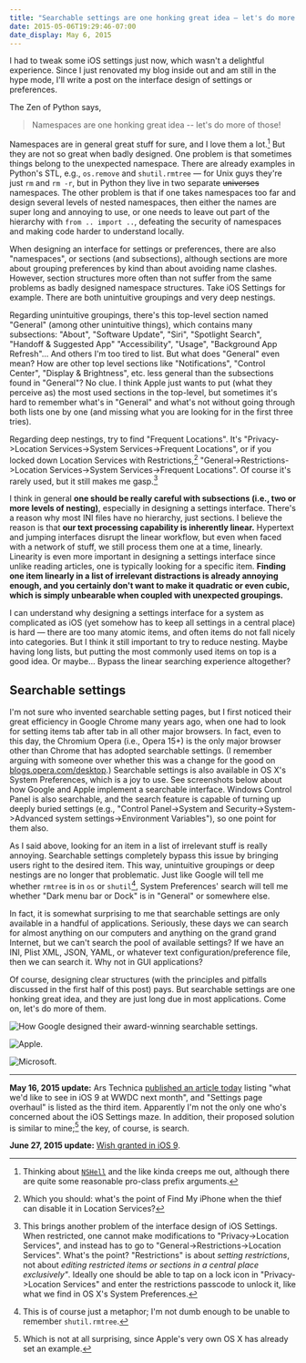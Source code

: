 ```yaml
---
title: "Searchable settings are one honking great idea — let's do more of those!"
date: 2015-05-06T19:29:46-07:00
date_display: May 6, 2015
---
```

I had to tweak some iOS settings just now, which wasn't a delightful experience. Since I just renovated my blog inside out and am still in the hype mode, I'll write a post on the interface design of settings or preferences.

The Zen of Python says,

> Namespaces are one honking great idea -- let's do more of those!

Namespaces are in general great stuff for sure, and I love them a lot.[^NSHell] But they are not so great when badly designed. One problem is that sometimes things belong to the unexpected namespace. There are already examples in Python's STL, e.g., `os.remove` and `shutil.rmtree` — for Unix guys they're just `rm` and `rm -r`, but in Python they live in two separate <del>universes</del> namespaces. The other problem is that if one takes namespaces too far and design several levels of nested namespaces, then either the names are super long and annoying to use, or one needs to leave out part of the hierarchy with `from .. import ..`, defeating the security of namespaces and making code harder to understand locally.

[^NSHell]: Thinking about [`NSHell`](http://nshipster.com/namespacing/) and the like kinda creeps me out, although there are quite some reasonable pro-class prefix arguments.

When designing an interface for settings or preferences, there are also "namespaces", or sections (and subsections), although sections are more about grouping preferences by kind than about avoiding name clashes. However, section structures more often than not suffer from the same problems as badly designed namespace structures. Take iOS Settings for example. There are both unintuitive groupings and very deep nestings.

Regarding unintuitive groupings, there's this top-level section named "General" (among other unintuitive things), which contains many subsections: "About", "Software Update", "Siri", "Spotlight Search", "Handoff & Suggested App" "Accessibility", "Usage", "Background App Refresh"... And others I'm too tired to list. But what does "General" even mean? How are other top level sections like "Notifications", "Control Center", "Display & Brightness", etc. less general than the subsections found in "General"? No clue. I think Apple just wants to put (what they perceive as) the most used sections in the top-level, but sometimes it's hard to remember what's in "General" and what's not without going through both lists one by one (and missing what you are looking for in the first three tries).

Regarding deep nestings, try to find "Frequent Locations". It's "Privacy->Location Services->System Services->Frequent Locations", or if you locked down Location Services with Restrictions,[^find-my-iphone] "General->Restrictions->Location Services->System Services->Frequent Locations". Of course it's rarely used, but it still makes me gasp.[^location-services]

[^find-my-iphone]: Which you should: what's the point of Find My iPhone when the thief can disable it in Location Services?
[^location-services]: This brings another problem of the interface design of iOS Settings. When restricted, one cannot make modifications to "Privacy->Location Services", and instead has to go to "General->Restrictions->Location Services". What's the point? "Restrictions" is about *setting restrictions*, not about *editing restricted items or sections in a central place exclusively"*. Ideally one should be able to tap on a lock icon in "Privacy->Location Services" and enter the restrictions passcode to unlock it, like what we find in OS X's System Preferences.

I think in general **one should be really careful with subsections (i.e., two or more levels of nesting)**, especially in designing a settings interface. There's a reason why most INI files have no hierarchy, just sections. I believe the reason is that **our text processing capability is inherently linear.** Hypertext and jumping interfaces disrupt the linear workflow, but even when faced with a network of stuff, we still process them one at a time, linearly. Linearity is even more important in designing a settings interface since unlike reading articles, one is typically looking for a specific item. **Finding one item linearly in a list of irrelevant distractions is already annoying enough, and you certainly don't want to make it quadratic or even cubic, which is simply unbearable when coupled with unexpected groupings.**

I can understand why designing a settings interface for a system as complicated as iOS (yet somehow has to keep all settings in a central place) is hard — there are too many atomic items, and often items do not fall nicely into categories. But I think it still important to try to reduce nesting. Maybe having long lists, but putting the most commonly used items on top is a good idea. Or maybe... Bypass the linear searching experience altogether?

## Searchable settings

I'm not sure who invented searchable setting pages, but I first noticed their great efficiency in Google Chrome many years ago, when one had to look for setting items tab after tab in all other major browsers. In fact, even to this day, the Chromium Opera (i.e., Opera 15+) is the only major browser other than Chrome that has adopted searchable settings. (I remember arguing with someone over whether this was a change for the good on [blogs.opera.com/desktop](http://blogs.opera.com/desktop/).) Searchable settings is also available in OS X's System Preferences, which is a joy to use. See screenshots below about how Google and Apple implement a searchable interface. Windows Control Panel is also searchable, and the search feature is capable of turning up deeply buried settings (e.g., "Control Panel->System and Security->System->Advanced system settings->Environment Variables"), so one point for them also.

As I said above, looking for an item in a list of irrelevant stuff is really annoying. Searchable settings completely bypass this issue by bringing users right to the desired item. This way, unintuitive groupings or deep nestings are no longer that problematic. Just like Google will tell me whether `rmtree` is in `os` or `shutil`[^rmtree], System Preferences' search will tell me whether "Dark menu bar or Dock" is in "General" or somewhere else.

In fact, it is somewhat surprising to me that searchable settings are only available in a handful of applications. Seriously, these days we can search for almost anything on our computers and anything on the grand grand Internet, but we can't search the pool of available settings? If we have an INI, Plist XML, JSON, YAML, or whatever text configuration/preference file, then we can search it. Why not in GUI applications?

Of course, designing clear structures (with the principles and pitfalls discussed in the first half of this post) pays. But searchable settings are one honking great idea, and they are just long due in most applications. Come on, let's do more of them.

[^rmtree]: This is of course just a metaphor; I'm not dumb enough to be unable to remember `shutil.rmtree`.

![How Google designed their award-winning searchable settings.](https://i.imgur.com/NazieEk.png)

![Apple.](https://i.imgur.com/aKgW29W.png)

![Microsoft.](https://i.imgur.com/7zJxr8P.png)

---

**May 16, 2015 update:** Ars Technica [published an article today](http://arstechnica.com/apple/2015/05/what-wed-like-to-see-in-ios-9-at-wwdc-next-month/) listing "what we'd like to see in iOS 9 at WWDC next month", and "Settings page overhaul" is listed as the third item. Apparently I'm not the only one who's concerned about the iOS Settings maze. In addition, their proposed solution is similar to mine;[^similarity] the key, of course, is search.

**June 27, 2015 update:** [Wish granted in iOS 9](/blog/2015-06-26-ios-9-searchable-settings.html).

[^similarity]: Which is not at all surprising, since Apple's very own OS X has already set an example.
